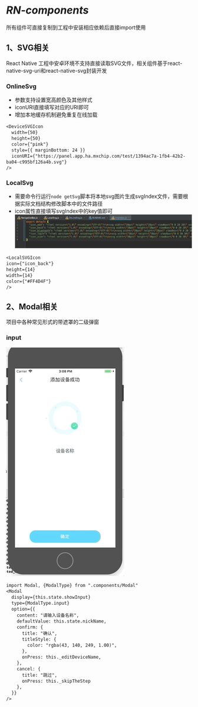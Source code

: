 # *RN-components*
所有组件可直接复制到工程中安装相应依赖后直接import使用
## 1、SVG相关
React Native 工程中安卓环境不支持直接读取SVG文件，相关组件基于react-native-svg-uri和react-native-svg封装开发
### OnlineSvg
- 参数支持设置宽高颜色及其他样式
- iconURI直接填写对应的URI即可
- 增加本地缓存机制避免重复在线加载

```
<DeviceSVGIcon
  width={50}
  height={50}
  color={"pink"}
  style={{ marginBottom: 24 }}
  iconURI={"https://panel.app.ha.mxchip.com/test/1394ac7a-1fb4-42b2-ba04-c995bf126a4b.svg"}
/>
```

### LocalSvg
- 需要命令行运行`node getSvg`脚本将本地svg图片生成svgIndex文件，需要根据实际文档结构修改脚本中的文件路径
- icon属性直接填写svgIndex中的key值即可
![svgIndex](./Image/example/svgIndex.jpg)


```
<LocalSVGIcon
icon={"icon_back"}
height={14}
width={14}
color={"#FF4D4F"}
/>
```

## 2、Modal相关
项目中各种常见形式的带遮罩的二级弹窗

### input
![svgIndex](./Image/example/topToast.gif)

```
import Modal, {ModalType} from ".components/Modal"
<Modal
  display={this.state.showInput}
  type={ModalType.input}
  option={{
    content: "请输入设备名称",
    defaultValue: this.state.nickName,
    confirm: {
      title: "确认",
      titleStyle: {
        color: "rgba(43, 140, 249, 1.00)",
      },
      onPress: this._editDeviceName,
    },
    cancel: {
      title: "跳过",
      onPress: this._skipTheStep
    },
  }}
/> 
```